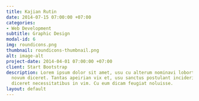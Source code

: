 ```yaml
---
title: Kajian Rutin
date: 2014-07-15 07:00:00 +07:00
categories:
- Web Development
subtitle: Graphic Design
modal-id: 6
img: roundicons.png
thumbnail: roundicons-thumbnail.png
alt: image-alt
project-date: 2014-04-01 07:00:00 +07:00
client: Start Bootstrap
description: Lorem ipsum dolor sit amet, usu cu alterum nominavi lobortis. At duo
  novum diceret. Tantas apeirian vix et, usu sanctus postulant inciderint ut, populo
  diceret necessitatibus in vim. Cu eum dicam feugiat noluisse.
layout: default
---
```


